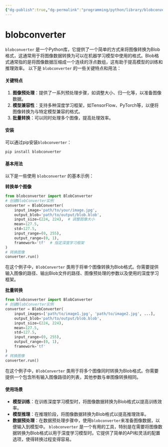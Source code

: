 ```yaml
---
{"dg-publish":true,"dg-permalink":"programming/python/library/blobconverter.md","permalink":"/programming/python/library/blobconverter.md/"}
---
```



# blobconverter

`blobconverter` 是一个Python库，它提供了一个简单的方式来将图像转换为Blob格式，这通常用于将图像数据转换为可以在机器学习模型中使用的格式。Blob格式通常指的是将图像数据压缩成一个连续的浮点数组，这有助于提高模型的训练和推理效率。 以下是 `blobconverter` 的一些关键特点和用法：

#### 关键特点

1. **图像预处理**：提供了一系列预处理步骤，如调整大小、归一化等，以准备图像数据。
2. **模型兼容性**：支持多种深度学习框架，如TensorFlow、PyTorch等，以便将图像转换为与特定模型兼容的格式。
3. **批量转换**：可以同时处理多个图像，提高处理效率。

#### 安装

可以通过pip安装`blobconverter`：

```bash
pip install blobconverter
```

#### 基本用法

以下是一些使用 `blobconverter` 的基本示例：

**转换单个图像**

```python
from blobconverter import BlobConverter
# 创建BlobConverter实例
converter = BlobConverter(
    input_image='path/to/your/image.jpg',
    output_blob='path/to/output/blob.blob',
    input_size=(224, 224),  # 调整图像大小
    mean=127.5,
    std=127.5,
    input_range=(0, 255),
    output_range=(0, 1),
    framework='tf'  # 指定深度学习框架
)
# 转换图像
converter.run()
```

在这个例子中，`BlobConverter` 类用于将单个图像转换为Blob格式。你需要提供输入图像的路径、输出Blob文件的路径、图像预处理的参数以及使用的深度学习框架。

**批量转换**

```python
from blobconverter import BlobConverter
# 创建BlobConverter实例
converter = BlobConverter(
    input_images=['path/to/image1.jpg', 'path/to/image2.jpg', ...],
    output_blob='path/to/output/blob.blob',
    input_size=(224, 224),
    mean=127.5,
    std=127.5,
    input_range=(0, 255),
    output_range=(0, 1),
    framework='tf'
)
# 转换图像
converter.run()
```

在这个例子中，`BlobConverter` 类用于将多个图像同时转换为Blob格式。你需要提供一个包含所有输入图像路径的列表，其他参数与单图像转换相同。

#### 使用场景

* **模型训练**：在训练深度学习模型时，将图像数据转换为Blob格式以提高训练效率。
* **模型推理**：在推理阶段，将图像数据转换为Blob格式以提高推理效率。
* **数据预处理**：在数据预处理步骤中，使用`blobconverter`来准备图像数据，以便输入到模型中。 `blobconverter` 是一个有用的工具，特别是在需要将图像数据转换为Blob格式以用于深度学习模型时。它提供了简单的API和灵活的配置选项，使得转换过程变得容易。